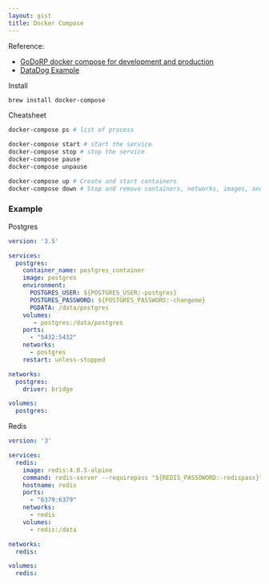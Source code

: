 ```yaml
---
layout: gist
title: Docker Compose
---
```


Reference:
- [GoDoRP docker compose for development and production](https://medium.com/@McMenemy/godorp-docker-compose-for-development-and-production-e37fe0a58d61)
- [DataDog Example](https://github.com/DataDog/docker-compose-example)


Install 
```bash
brew install docker-compose
```

Cheatsheet
```bash
docker-compose ps # list of process

docker-compose start # start the service
docker-compose stop # stop the service 
docker-compose pause
docker-compose unpause

docker-compose up # Create and start containers
docker-compose down # Stop and remove containers, networks, images, and volumes
```

### Example

Postgres
```yaml
version: '3.5'

services:
  postgres:
    container_name: postgres_container
    image: postgres
    environment:
      POSTGRES_USER: ${POSTGRES_USER:-postgres}
      POSTGRES_PASSWORD: ${POSTGRES_PASSWORD:-changeme}
      PGDATA: /data/postgres
    volumes:
       - postgres:/data/postgres
    ports:
      - "5432:5432"
    networks:
      - postgres
    restart: unless-stopped

networks:
  postgres:
    driver: bridge

volumes:
  postgres:
```

Redis
```yaml
version: '3'

services:
  redis:
    image: redis:4.0.5-alpine
    command: redis-server --requirepass "${REDIS_PASSOWORD:-redispass}"
    hostname: redis
    ports:
      - "6379:6379"
    networks:
      - redis
    volumes:
      - redis:/data

networks:
  redis:

volumes:
  redis:
```

